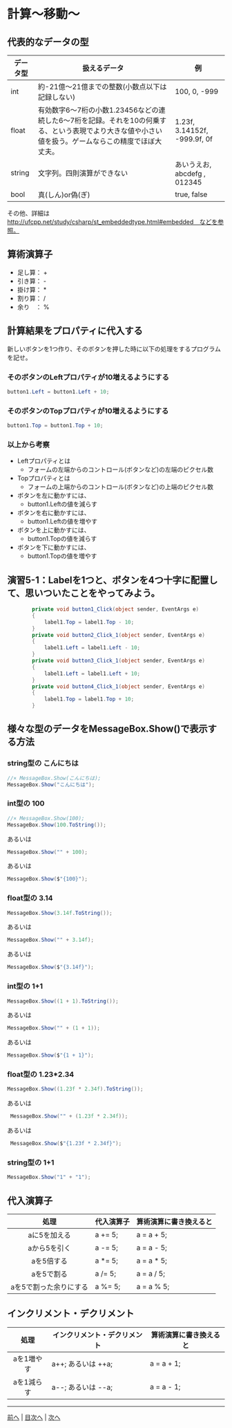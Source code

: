 # 計算～移動～

## 代表的なデータの型
|データ型|扱えるデータ|例|
|-------|-----------|--|
|int    |   約-21億～21億までの整数(小数点以下は記録しない)        | 100, 0, -999 |
|float  |   有効数字6～7桁の小数1.23456などの連続した6～7桁を記録。それを10の何乗する、という表現でより大きな値や小さい値を扱う。ゲームならこの精度でほぼ大丈夫。| 1.23f, 3.14152f, -999.9f, 0f|
|string |     文字列。四則演算ができない      | あいうえお, abcdefg , 012345|
|bool   |     真(しん)or偽(ぎ)      | true, false |

その他、詳細は http://ufcpp.net/study/csharp/st_embeddedtype.html#embedded　などを参照。

## 算術演算子
- 足し算： +
- 引き算： -
- 掛け算： *
- 割り算： /
- 余り　： %

## 計算結果をプロパティに代入する
新しいボタンを1つ作り、そのボタンを押した時に以下の処理をするプログラムを記せ。

### そのボタンのLeftプロパティが10増えるようにする
```cs
button1.Left = button1.Left + 10;
```

### そのボタンのTopプロパティが10増えるようにする
```cs
button1.Top = button1.Top + 10;
```

### 以上から考察
- Leftプロパティとは
  - フォームの左端からのコントロール(ボタンなど)の左端のピクセル数
- Topプロパティとは
  - フォームの上端からのコントロール(ボタンなど)の上端のピクセル数
- ボタンを左に動かすには、
  - button1.Leftの値を減らす
- ボタンを右に動かすには、
  - button1.Leftの値を増やす
- ボタンを上に動かすには、
  - button1.Topの値を減らす
- ボタンを下に動かすには、
  - button1.Topの値を増やす

## 演習5-1：Labelを1つと、ボタンを4つ十字に配置して、思いついたことをやってみよう。

```cs
        private void button1_Click(object sender, EventArgs e)
        {
            label1.Top = label1.Top - 10;
        }
        private void button2_Click_1(object sender, EventArgs e)
        {
            label1.Left = label1.Left - 10;
        }
        private void button3_Click_1(object sender, EventArgs e)
        {
            label1.Left = label1.Left + 10;
        } 
        private void button4_Click_1(object sender, EventArgs e)
        {
            label1.Top = label1.Top + 10;
        }
```

## 様々な型のデータをMessageBox.Show()で表示する方法
### string型の こんにちは
```cs
//× MessageBox.Show(こんにちは);
MessageBox.Show("こんにちは");
```

### int型の 100
```cs
//× MessageBox.Show(100);
MessageBox.Show(100.ToString());
```

あるいは

```cs
MessageBox.Show("" + 100);
```

あるいは

```cs
MessageBox.Show($"{100}");
```

### float型の 3.14
```cs
MessageBox.Show(3.14f.ToString());
```

あるいは

```cs
MessageBox.Show("" + 3.14f);
```

あるいは

```cs
MessageBox.Show($"{3.14f}");
```

### int型の 1+1
```cs
MessageBox.Show((1 + 1).ToString());
```

あるいは

```cs
MessageBox.Show("" + (1 + 1));
```

あるいは

```cs
MessageBox.Show($"{1 + 1}");
```

### float型の 1.23*2.34
```cs
MessageBox.Show((1.23f * 2.34f).ToString());
```

あるいは

```cs
 MessageBox.Show("" + (1.23f * 2.34f));
```

あるいは

```cs
 MessageBox.Show($"{1.23f * 2.34f}");
```

### string型の 1+1
```cs
MessageBox.Show("1" + "1");
```

## 代入演算子
|処理                   |代入演算子|算術演算に書き換えると|
|:---------------------:|---------|-------------------|
|aに5を加える            | a += 5; |a = a + 5;|
|aから5を引く            | a -= 5; |a = a - 5;|
|aを5倍する              | a \*= 5;|a = a * 5;|
|aを5で割る              | a /= 5; |a = a / 5;|
|aを5で割った余りにする   |a %= 5;  |a = a % 5;|

## インクリメント・デクリメント
|処理      |インクリメント・デクリメント|算術演算に書き換えると|
|:-------:|--------------------------|----------------------|
|aを1増やす| a++; あるいは ++a;        |a = a + 1;                   |		
|aを1減らす| a--; あるいは --a;	       | a = a - 1;                  |

---

[前へ](04.md) | [目次へ](README.md#%E7%9B%AE%E6%AC%A1) | [次へ](06.md)
